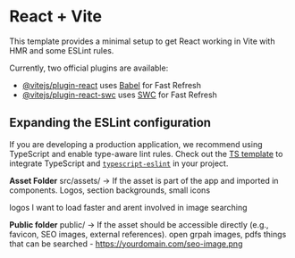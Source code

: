 # React + Vite

This template provides a minimal setup to get React working in Vite with HMR and some ESLint rules.

Currently, two official plugins are available:

- [@vitejs/plugin-react](https://github.com/vitejs/vite-plugin-react/blob/main/packages/plugin-react/README.md) uses [Babel](https://babeljs.io/) for Fast Refresh
- [@vitejs/plugin-react-swc](https://github.com/vitejs/vite-plugin-react-swc) uses [SWC](https://swc.rs/) for Fast Refresh

## Expanding the ESLint configuration

If you are developing a production application, we recommend using TypeScript and enable type-aware lint rules. Check out the [TS template](https://github.com/vitejs/vite/tree/main/packages/create-vite/template-react-ts) to integrate TypeScript and [`typescript-eslint`](https://typescript-eslint.io) in your project.




__Asset Folder__
src/assets/ → If the asset is part of the app and imported in components.
Logos, section backgrounds, small icons

logos I want to load faster and arent involved in image searching 

__Public folder__
public/ → If the asset should be accessible directly (e.g., favicon, SEO images, external references).
open grpah images, pdfs
things that can be searched - https://yourdomain.com/seo-image.png
